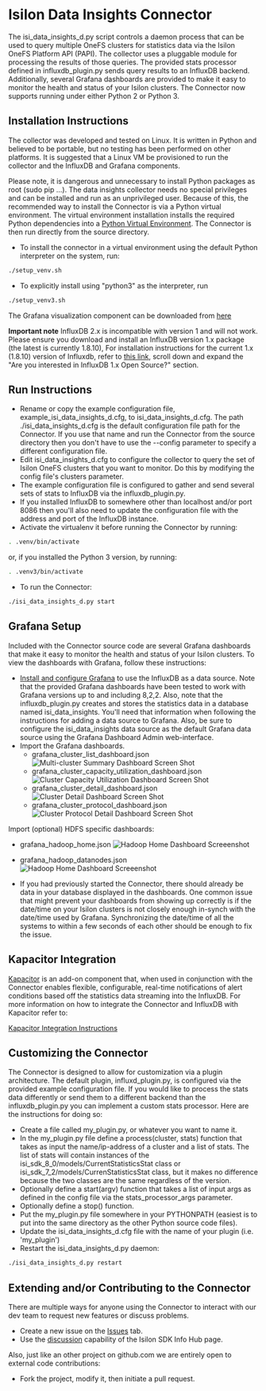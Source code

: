 # Isilon Data Insights Connector

The isi_data_insights_d.py script controls a daemon process that can be used to query multiple OneFS clusters for statistics data via the Isilon OneFS Platform API (PAPI). The collector uses a pluggable module for processing the results of those queries. The provided stats processor defined in influxdb_plugin.py sends query results to an InfluxDB backend. Additionally, several Grafana dashboards are provided to make it easy to monitor the health and status of your Isilon clusters.
The Connector now supports running under either Python 2 or Python 3.

## Installation Instructions

The collector was developed and tested on Linux. It is written in Python and believed to be portable, but no testing has been performed on other platforms. It is suggested that a Linux VM be provisioned to run the collector and the InfluxDB and Grafana components.

Please note, it is dangerous and unnecessary to install Python packages as root (sudo pip ...). The data insights collector needs no special privileges and can be installed and run as an unprivileged user. Because of this, the recommended way to install the Connector is via a Python virtual environment. The virtual environment installation installs the required Python dependencies into a [Python Virtual Environment](http://docs.python-guide.org/en/latest/dev/virtualenvs/). The Connector is then run directly from the source directory.

* To install the connector in a virtual environment using the default Python interpreter on the system, run:

```sh
./setup_venv.sh
```

* To explicitly install using "python3" as the interpreter, run

```sh
./setup_venv3.sh
```

The Grafana visualization component can be downloaded from [here](https://grafana.com/grafana/download?pg=get&plcmt=selfmanaged-box1-cta1)

**Important note** InfluxDB 2.x is incompatible with version 1 and will not work. Please ensure you download and install an InfluxDB version 1.x package (the latest is currently 1.8.10), For installation instructions for the current 1.x (1.8.10) version of Influxdb, refer to [this link](https://portal.influxdata.com/downloads/), scroll down and expand the "Are you interested in InfluxDB 1.x Open Source?" section.

## Run Instructions

* Rename or copy the example configuration file, example_isi_data_insights_d.cfg, to isi_data_insights_d.cfg. The path ./isi_data_insights_d.cfg is the default configuration file path for the Connector. If you use that name and run the Connector from the source directory then you don't have to use the --config parameter to specify a different configuration file.
* Edit isi_data_insights_d.cfg to configure the collector to query the set of Isilon OneFS clusters that you want to monitor. Do this by modifying the config file's clusters parameter.
* The example configuration file is configured to gather and send several sets of stats to InfluxDB via the influxdb_plugin.py.
* If you installed InfluxDB to somewhere other than localhost and/or port 8086 then you'll also need to update the configuration file with the address and port of the InfluxDB instance.
* Activate the virtualenv it before running the Connector by running:

```sh
. .venv/bin/activate
```

or, if you installed the Python 3 version, by running:

```sh
. .venv3/bin/activate
```

* To run the Connector:

```sh
./isi_data_insights_d.py start
```

## Grafana Setup

Included with the Connector source code are several Grafana dashboards that make it easy to monitor the health and status of your Isilon clusters. To view the dashboards with Grafana, follow these instructions:

* [Install and configure Grafana](http://docs.grafana.org/installation/) to use the InfluxDB as a data source. Note that the provided Grafana dashboards have been tested to work with Grafana versions up to and including 8,2,2. Also, note that the influxdb_plugin.py creates and stores the statistics data in a database named isi_data_insights. You'll need that information when following the instructions for adding a data source to Grafana. Also, be sure to configure the isi_data_insights data source as the default Grafana data source using the Grafana Dashboard Admin web-interface.
* Import the Grafana dashboards.
  * grafana_cluster_list_dashboard.json
![Multi-cluster Summary Dashboard Screen Shot](https://raw.githubusercontent.com/Isilon/isilon_data_insights_connector/master/IsilonDataInsightsMultiClusterSummary.JPG)
  * grafana_cluster_capacity_utilization_dashboard.json
 ![Cluster Capacity Utilization Dashboard Screen Shot](https://raw.githubusercontent.com/Isilon/isilon_data_insights_connector/master/IsilonDataInsightsClusterCapacityUtilizationTable.JPG)
  * grafana_cluster_detail_dashboard.json
 ![Cluster Detail Dashboard Screen Shot](https://raw.githubusercontent.com/Isilon/isilon_data_insights_connector/master/IsilonDataInsightsClusterDetail.JPG)
  * grafana_cluster_protocol_dashboard.json
![Cluster Protocol Detail Dashboard Screen Shot](https://raw.githubusercontent.com/Isilon/isilon_data_insights_connector/master/IsilonDataInsightsClusterProtocolDetail.JPG)

Import (optional) HDFS specific dashboards:

* grafana_hadoop_home.json
![Hadoop Home Dashboard Screeenshot](https://raw.githubusercontent.com/Isilon/isilon_data_insights_connector/master/HDFS-home-1.png)
* grafana_hadoop_datanodes.json
![Hadoop Home Dashboard Screeenshot](https://raw.githubusercontent.com/Isilon/isilon_data_insights_connector/master/HDFS-datanode-1.png)

* If you had previously started the Connector, there should already be data in your database displayed in the dashboards. One common issue that might prevent your dashboards from showing up correctly is if the date/time on your Isilon clusters is not closely enough in-synch with the date/time used by Grafana. Synchronizing the date/time of all the systems to within a few seconds of each other should be enough to fix the issue.

## Kapacitor Integration

[Kapacitor](https://www.influxdata.com/time-series-platform/kapacitor/) is an add-on component that, when used in conjunction with the Connector enables flexible, configurable, real-time notifications of alert conditions based off the statistics data streaming into the InfluxDB. For more information on how to integrate the Connector and InfluxDB with Kapacitor refer to:

[Kapacitor Integration Instructions](https://github.com/Isilon/isilon_data_insights_connector/blob/master/README_KAPACITOR_INTEGRATION.md)

## Customizing the Connector

The Connector is designed to allow for customization via a plugin architecture. The default plugin, influxd_plugin.py, is configured via the provided example configuration file. If you would like to process the stats data differently or send them to a different backend than the influxdb_plugin.py you can implement a custom stats processor. Here are the instructions for doing so:

* Create a file called my_plugin.py, or whatever you want to name it.
* In the my_plugin.py file define a process(cluster, stats) function that takes as input the name/ip-address of a cluster and a list of stats. The list of stats will contain instances of the isi_sdk_8_0/models/CurrentStatisticsStat class or isi_sdk_7_2/models/CurrenStatisticsStat class, but it makes no difference because the two classes are the same regardless of the version.
* Optionally define a start(argv) function that takes a list of input args as defined in the config file via the stats_processor_args parameter.
* Optionally define a stop() function.
* Put the my_plugin.py file somewhere in your PYTHONPATH (easiest is to put into the same directory as the other Python source code files).
* Update the isi_data_insights_d.cfg file with the name of your plugin (i.e. 'my_plugin')
* Restart the isi_data_insights_d.py daemon:

```sh
./isi_data_insights_d.py restart
```

## Extending and/or Contributing to the Connector

There are multiple ways for anyone using the Connector to interact with our dev team to request new features or discuss problems.

* Create a new issue on the [Issues](https://github.com/Isilon/isilon_data_insights_connector/issues) tab.
* Use the [discussion](https://community.emc.com/docs/DOC-48273) capability of the Isilon SDK Info Hub page.

Also, just like an other project on github.com we are entirely open to external code contributions:

* Fork the project, modify it, then initiate a pull request.
